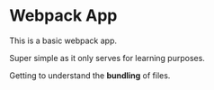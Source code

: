 # Webpack App

This is a basic webpack app. 

Super simple as it only serves for learning purposes. 

Getting to understand the **bundling** of files. 